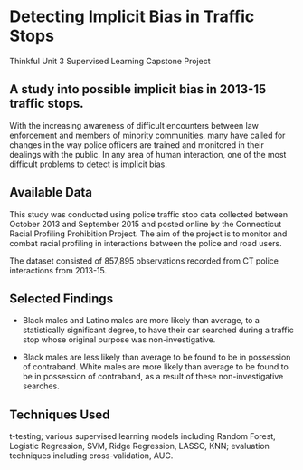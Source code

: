# Detecting Implicit Bias in Traffic Stops
Thinkful Unit 3 Supervised Learning Capstone Project

## A study into possible implicit bias in 2013-15 traffic stops.

With the increasing awareness of difficult encounters between law enforcement and members of minority communities, many have called for changes in the way police officers are trained and monitored in their dealings with the public. In any area of human interaction, one of the most difficult problems to detect is implicit bias.

## Available Data

This study was conducted using police traffic stop data collected between October 2013 and September 2015 and posted online by the Connecticut Racial Profiling Prohibition Project. The aim of the project is to monitor and combat racial profiling in interactions between the police and road users. 

The dataset consisted of 857,895 observations recorded from CT police interactions from 2013-15. 

## Selected Findings

- Black males and Latino males are more likely than average, to a statistically significant degree, to have their car searched during a traffic stop whose original purpose was non-investigative.

- Black males are less likely than average to be found to be in possession of contraband. White males are more likely than average to be found to be in possession of contraband, as a result of these non-investigative searches.

## Techniques Used

t-testing; various supervised learning models including Random Forest, Logistic Regression, SVM, Ridge Regression, LASSO, KNN; evaluation techniques including cross-validation, AUC.
